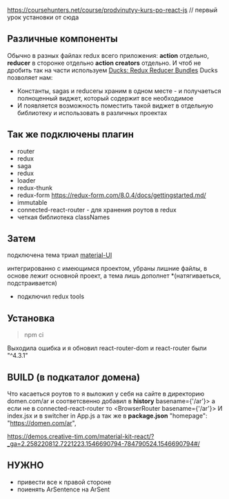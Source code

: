 https://coursehunters.net/course/prodvinutyy-kurs-po-react-js  // первый урок установки от сюда

## Различные компоненты
Обычно в разных файлах redux всего приложения: __action__ отдельно, __reducer__   в сторонке отдельно
__action creators__ отдельно. И чтоб не дробить так на части используем [Ducks: Redux Reducer Bundles](https://github.com/erikras/ducks-modular-redux)
Ducks позволяет нам:
- Константы, sagas и reducerы храним в одном месте - и получаеться полноценный виджет, который содержит все необходимое
- И появляется возможность поместить такой виджет в отдельную библиотеку и использовать в различных проектах 


## Так же подключены плагин
- router 
- redux 
- saga 
- redux 
- loader
- redux-thunk
- redux-form  https://redux-form.com/8.0.4/docs/gettingstarted.md/
- immutable
- connected-react-router - для хранения роутов в redux
- четкая библиотека classNames

## Затем 
подключена тема триал [material-UI](#https://demos.creative-tim.com/material-kit-react/#/)

интегрированно с имеющимся проектом, убраны лишние файлы, 
в основе лежит основной проект, а тема лишь дополнет *(натягиваеться, подстраивается)

- подключил redux tools


## Установка

> npm ci

Выходила ошибка и я обновил react-router-dom и  react-router
были "^4.3.1"

## BUILD (в подкаталог домена)
Что касаеться роутов то я выложил у себя на сайте в директорию domen.com/ar 
и соответсвенно добавил в __history__ basename={'/ar'}> а если не в connected-react-router то <BrowserRouter basename={'/ar'}> И  index.jsx и __<Redirect to='/'/>__ в switcher in App.js
a так же в __package.json__  "homepage": "https://domen.com/ar",


https://demos.creative-tim.com/material-kit-react/?_ga=2.258220812.7221223.1546690794-784790524.1546690794#/



## НУЖНО
- привести все к правой стороне
- поиенять ArSentence на ArSent